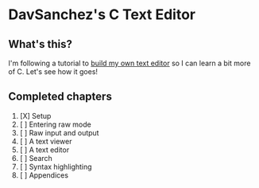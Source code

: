# DavSanchez's C Text Editor

## What's this?
I'm following a tutorial to [build my own text editor](https://viewsourcecode.org/snaptoken/kilo/ "Build Your Own Text Editor") so I can learn a bit more of C. Let's see how it goes!

## Completed chapters
1. [X] Setup
2. [ ] Entering raw mode
3. [ ] Raw input and output
4. [ ] A text viewer
5. [ ] A text editor
6. [ ] Search
7. [ ] Syntax highlighting
8. [ ] Appendices